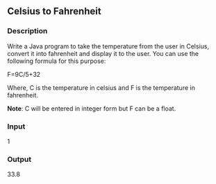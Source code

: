 ## Celsius to Fahrenheit

### Description

Write a Java program to take the temperature from the user in Celsius, convert it into fahrenheit and display it to the user. You can use the following formula for this purpose:

F=9C/5+32

Where, C is the temperature in celsius and F is the temperature in fahrenheit.

<b>Note</b>: C will be entered in integer form but F can be a float.

### Input

1

### Output

33.8

